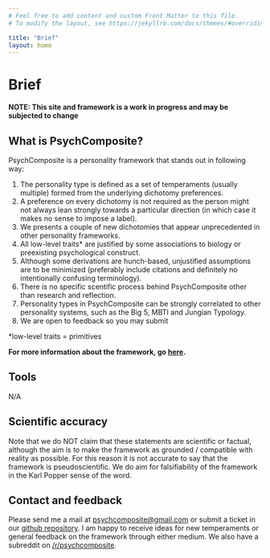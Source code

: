 ```yaml
---
# Feel free to add content and custom Front Matter to this file.
# To modify the layout, see https://jekyllrb.com/docs/themes/#overriding-theme-defaults

title: "Brief"
layout: home
---
```


# Brief

**NOTE: This site and framework is a work in progress and may be subjected to change**

## What is PsychComposite?

PsychComposite is a personality framework that stands out in following way:

1. The personality type is defined as a set of temperaments (usually multiple) formed from the underlying dichotomy preferences.
2. A preference on every dichotomy is not required as the person might not always lean strongly towards a particular direction (in which case it makes no sense to impose a label).
3. We presents a couple of new dichotomies that appear unprecedented in other personality frameworks.
4. All low-level traits* are justified by some associations to biology or preexisting psychological construct.
5. Although some derivations are hunch-based, unjustified assumptions are to be minimized (preferably include citations and definitely no intentionally confusing terminology).
6. There is no specific scentific process behind PsychComposite other than research and reflection.
7. Personality types in PsychComposite can be strongly correlated to other personality systems, such as the Big 5, MBTI and Jungian Typology.
8. We are open to feedback so you may submit 

*low-level traits = primitives

**For more information about the framework, go [here](/framework).**

## Tools

N/A

## Scientific accuracy

Note that we do NOT claim that these statements are scientific or factual, although the aim is to make the framework as grounded / compatible with reality as possible.
For this reason it is not accurate to say that the framework is pseudoscientific.
We do aim for falsifiability of the framework in the Karl Popper sense of the word.

## Contact and feedback

Please send me a mail at psychcomposite@gmail.com or submit a ticket in our [github repository](https://github.com/psychcomposite/psychcomposite.github.io).
I am happy to receive ideas for new temperaments or general feedback on the framework through either medium.
We also have a subreddit on [/r/psychcomposite](https://www.reddit.com/r/psychcomposite).
